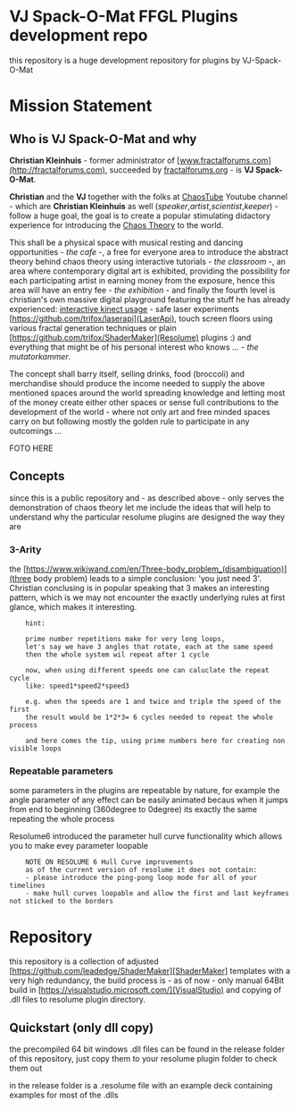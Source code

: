 # VJ Spack-O-Mat FFGL Plugins development repo

this repository is a huge development repository for plugins by VJ-Spack-O-Mat

# Mission Statement

## Who is VJ Spack-O-Mat and why

__Christian Kleinhuis__ - former administrator of [www.fractalforums.com](http://fractalforums.com), succeeded by [fractalforums.org](http://fractalforums.org) - is __VJ Spack-O-Mat__. 

__Christian__ and the __VJ__ together with the folks at [ChaosTube](https://www.youtube.com/channel/UCej4aqqeusL5iUnKHjmKjLQ) Youtube channel - which are __Christian Kleinhuis__ as well (*speaker*,*artist*,*scientist*,*keeper*) - follow a huge goal, the goal is to create a popular stimulating didactory experience 
for introducing the [Chaos Theory](https://www.wikiwand.com/en/Chaos_theory) to the world. 

This shall be a physical space with musical resting and dancing opportunities - _the cafe_ -, a free for everyone area to introduce the abstract theory behind chaos theory using interactive tutorials - _the classroom_ -, an area where contemporary digital art is exhibited, providing the possibility for each participating artist in earning money from the exposure, hence this area will have an entry fee - _the exhibition_ - and finally the fourth level is christian's own massive digital playground featuring the stuff he has already experienced: [interactive kinect usage](https://youtu.be/sasvx7GcIT4?t=64) - safe laser experiments [https://github.com/trifox/laserapi](LaserApi), touch screen floors using various fractal generation techniques or plain [https://github.com/trifox/ShaderMaker](Resolume) plugins :) and everything that might be of his personal interest who knows ...  - _the mutatorkammer_.

The concept shall barry itself, selling drinks, food (broccoli) and merchandise should produce the income needed to supply the above
mentioned spaces around the world spreading knowledge and letting most of the money create either other spaces or sense full contributions to the development of the world - where not only art and free minded spaces carry on but following mostly the golden rule to participate in any outcomings ... 
 
 FOTO HERE


## Concepts

since this is a public repository and - as described above - only serves the demonstration of chaos theory let me include the ideas that will help to understand why the particular resolume plugins are designed the way they are

### 3-Arity

the [https://www.wikiwand.com/en/Three-body_problem_(disambiguation)](three body problem) leads to a simple conclusion: 'you just need 3'. Christian conclusing is in popular speaking that 3 makes an interesting pattern, which is we may not encounter the exactly underlying rules at first glance, which makes it interesting. 
 
 		hint:
 		
 		prime number repetitions make for very long loops, 
 		let's say we have 3 angles that rotate, each at the same speed
 		then the whole system wil repeat after 1 cycle
 		 
 		now, when using different speeds one can caluclate the repeat cycle 
 		like: speed1*speed2*speed3
 		
 		e.g. when the speeds are 1 and twice and triple the speed of the first
 		the result would be 1*2*3= 6 cycles needed to repeat the whole process
 		
 		and here comes the tip, using prime numbers here for creating non visible loops
 		
 		
### Repeatable parameters
 
 some parameters in the plugins are repeatable by nature, for example the angle parameter of any effect can be easily
 animated becaus when it jumps from end to beginning (360degree to 0degree) its exactly the same repeating the whole process
 
 Resolume6 introduced the parameter hull curve functionality which allows you to make evey parameter loopable 
 		 
 		 
 		NOTE ON RESOLUME 6 Hull Curve improvements
 		as of the current version of resolume it does not contain:
 		- please introduce the ping-pong loop mode for all of your timelines
 		- make hull curves loopable and allow the first and last keyframes not sticked to the borders



# Repository 

this repository is a collection of adjusted [https://github.com/leadedge/ShaderMaker][ShaderMaker] templates with a very high redundancy,
the build process is - as of now - only manual 64Bit build in [https://visualstudio.microsoft.com/](VisualStudio) and copying of .dll files to resolume plugin directory.

## Quickstart (only dll copy)

the precompiled 64 bit windows .dll files can be found in the release folder of this repository, just copy them to your resolume plugin folder to check them out

in the release folder is a .resolume file with an example deck containing examples for most of the .dlls
